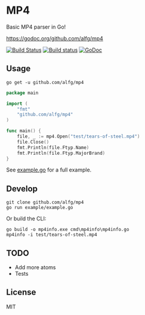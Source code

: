 # MP4
Basic MP4 parser in Go!

https://godoc.org/github.com/alfg/mp4

[![Build Status](https://travis-ci.org/alfg/mp4.svg?branch=master)](https://travis-ci.org/alfg/mp4) 
[![Build status](https://ci.appveyor.com/api/projects/status/63ky9q869j8xetst?svg=true)](https://ci.appveyor.com/project/alfg/mp4)
[![GoDoc](https://godoc.org/github.com/alfg/mp4?status.svg)](https://godoc.org/github.com/alfg/mp4)  

## Usage

```
go get -u github.com/alfg/mp4
```

```go
package main

import (
    "fmt"
    "github.com/alfg/mp4"
)

func main() {
    file, _ := mp4.Open("test/tears-of-steel.mp4")
    file.Close()
    fmt.Println(file.Ftyp.Name)
    fmt.Println(file.Ftyp.MajorBrand)
}
```

See [example.go](/example/example.go) for a full example.

## Develop 

```
git clone github.com/alfg/mp4
go run example/example.go
```

Or build the CLI:
```
go build -o mp4info.exe cmd\mp4info\mp4info.go
mp4info -i test/tears-of-steel.mp4
```

## TODO
* Add more atoms
* Tests

## License
MIT

